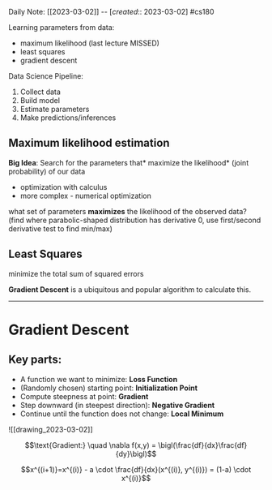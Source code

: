 Daily Note: [[2023-03-02]] -- [*created*:: 2023-03-02] #cs180 

Learning parameters from data:

- maximum likelihood (last lecture MISSED)
- least squares
- gradient descent

Data Science Pipeline:
1. Collect data
2. Build model
3. Estimate parameters
4. Make predictions/inferences

## Maximum likelihood estimation

**Big Idea**: Search for the parameters that* maximize the likelihood* (joint probability) of our data

- optimization with calculus
- more complex - numerical optimization

what set of parameters **maximizes** the likelihood of the observed data?
(find where parabolic-shaped distribution has derivative 0, use first/second derivative test to find min/max)

## Least Squares

minimize the total sum of squared errors

**Gradient Descent** is a ubiquitous and popular algorithm to calculate this.

---

# Gradient Descent

## Key parts:

- A function we want to minimize: **Loss Function**
- (Randomly chosen) starting point: **Initialization Point**
- Compute steepness at point: **Gradient**
- Step downward (in steepest direction): **Negative Gradient**
- Continue until the function does not change: **Local Minimum**

![[drawing_2023-03-02]]

$$\text{Gradient:} \quad \nabla f(x,y) = \bigl(\frac{df}{dx}\frac{df}{dy}\bigl)$$

$$x^{(i+1)}=x^{(i)} - a \cdot \frac{df}{dx}(x^{(i)}, y^{(i)}) = (1-a) \cdot x^{(i)}$$
